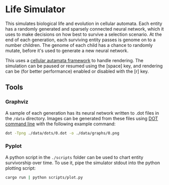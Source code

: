 # Life Simulator

This simulates biological life and evolution in cellular automata. Each entity has a randomly generated and sparsely
connected neural network, which it uses to make decisions on how best to survive a selection scenario. At the end of each
generation, each surviving entity passes is genome on to a number children. The genome of each child has a chance to
randomly mutate, before it's used to generate a new neural network.

This uses a [cellular autamata framework](https://github.com/ntwiles/cellular-automata) to handle rendering. The simulation
can be paused or resumed using the [space] key, and rendering can be (for better performance) enabled or disabled with
the [r] key.

## Tools

### Graphviz

A sample of each generation has its neural network written to .dot files in the `/data` directory. Images can be
generated from these files using [DOT command line](https://graphviz.org/download/) with the following example command:

```sh
dot -Tpng ./data/dots/0.dot -o ./data/graphs/0.png
```

### Pyplot

A python script in the `./scripts` folder can be used to chart entity survivorship over time. To use it, pipe the simulator
stdout into the python plotting script:

```sh
cargo run | python scripts/plot.py
```
